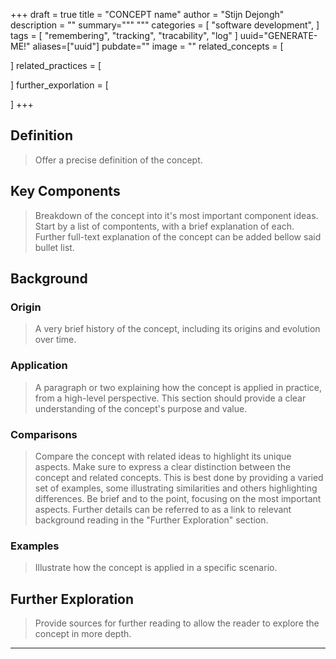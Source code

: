 +++
draft = true
title = "CONCEPT name"
author = "Stijn Dejongh"
description = ""
summary="""
"""
categories = [
    "software development",
]
tags = [
    "remembering", "tracking", "tracability", "log"
]
uuid="GENERATE-ME!"
aliases=["uuid"]
pubdate=""
image = ""
related_concepts = [
    
]
related_practices = [
    
]
further_exporlation = [
    
]
+++

## Definition

> Offer a precise definition of the concept.

## Key Components

> Breakdown of the concept into it's most important component ideas.
> Start by a list of compontents, with a brief explanation of each.
> Further full-text explanation of the concept can be added bellow said bullet list.

## Background

### Origin

> A very brief history of the concept, including its origins and evolution over time.

### Application

> A paragraph or two explaining how the concept is applied in practice, from a high-level perspective.
> This section should provide a clear understanding of the concept's purpose and value.

### Comparisons

> Compare the concept with related ideas to highlight its unique aspects.
> Make sure to express a clear distinction between the concept and related concepts. This is best done by providing a varied set of examples,
> some illustrating similarities and others highlighting differences.
> Be brief and to the point, focusing on the most important aspects. Further details can be referred to as a link to relevant background reading in
> the "Further Exploration" section.

### Examples
> Illustrate how the concept is applied in a specific scenario.


## Further Exploration

> Provide sources for further reading to allow the reader to explore the concept in more depth.


---


